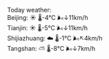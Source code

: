 Today weather:  
Beijing: ☀️   🌡️-4°C 🌬️↓11km/h  
Tianjin: ☀️   🌡️-5°C 🌬️↓11km/h  
Shijiazhuang: ☁️   🌡️-1°C 🌬️↖4km/h  
Tangshan: ⛅️  🌡️-8°C 🌬️↓7km/h  

